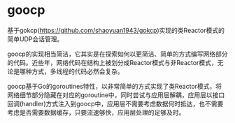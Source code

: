 # goocp
基于gokcp(https://github.com/shaoyuan1943/gokcp)实现的类Reactor模式的简单UDP会话管理。

goocp的实现相当简洁，它其实是在探索如何以更简洁、简单的方式编写网络部分的代码。近些年，网络代码在结构上被划分成Reactor模式与非Reactor模式，无论是哪种方式，多线程的代码必然会复杂。

goocp基于Go的goroutines特性，以非常简单的方式实现了类Reactor模式，将网络细节部分隐藏在对应的goroutine中，同时尝试与应用层解耦，应用层以接口回调(handler)方式注入到goocp中，应用层不需要考虑数据何时抵达，也不需要考虑是否需要数据缓存，只要流速够快，应用层处理的足够及时。
